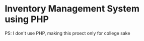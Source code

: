 # Inventory Management System using PHP

PS: I don't use PHP, making this proect only for college sake

